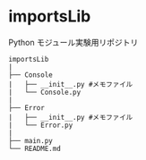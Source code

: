 # importsLib

Python モジュール実験用リポジトリ

```
importsLib
|
├── Console
|   ├── __init__.py #メモファイル
|   └── Console.py
|
├── Error
|   ├── __init__.py #メモファイル
|   └── Error.py
|
├── main.py
└── README.md
```
